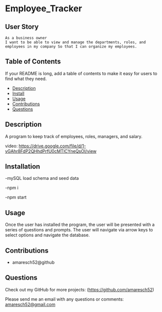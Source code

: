 # Employee_Tracker

## User Story

```
As a business owner
I want to be able to view and manage the departments, roles, and employees in my company So that I can organize my employees.
```

## Table of Contents

If your README is long, add a table of contents to make it easy for users to find what they need.

- [Description](#description)
- [Install](#installation)
- [Usage](#usage)
- [Contributions](#contributions)
- [Questions](#questions)

## Description

A program to keep track of employees, roles, managers, and salary.

video: https://drive.google.com/file/d/1-vGAhr8FdP2QHhdPrfU0cMTlCYneQsOI/view

## Installation

-mySQL load schema and seed data

-npm i

-npm start

## Usage

Once the user has installed the program, the user will be presented with a series of questions and prompts. The user will navigate via arrow keys to select options and navigate the database.

## Contributions

- amaresch52@github

## Questions

Check out my GitHub for more projects: (https://github.com/amaresch52)

Please send me an email with any questions or comments: amaresch52@gmail.com
